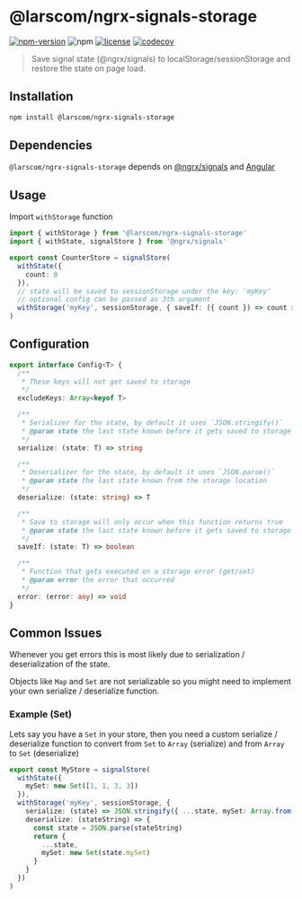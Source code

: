 # @larscom/ngrx-signals-storage

[![npm-version](https://img.shields.io/npm/v/@larscom/ngrx-signals-storage.svg?label=npm)](https://www.npmjs.com/package/@larscom/ngrx-signals-storage)
![npm](https://img.shields.io/npm/dw/@larscom/ngrx-signals-storage)
[![license](https://img.shields.io/npm/l/@larscom/ngrx-signals-storage.svg)](https://github.com/larscom/ngrx-signals-storage/blob/master/LICENSE)
[![codecov](https://codecov.io/gh/larscom/ngrx-signals-storage/graph/badge.svg?token=AhO0viaKOA)](https://codecov.io/gh/larscom/ngrx-signals-storage)

> Save signal state (@ngrx/signals) to localStorage/sessionStorage and restore the state on page load.

## Installation

```bash
npm install @larscom/ngrx-signals-storage
```

## Dependencies

`@larscom/ngrx-signals-storage` depends on [@ngrx/signals](https://ngrx.io/guide/signals/install) and [Angular](https://github.com/angular/angular)

## Usage

Import `withStorage` function

```ts
import { withStorage } from '@larscom/ngrx-signals-storage'
import { withState, signalStore } from '@ngrx/signals'

export const CounterStore = signalStore(
  withState({
    count: 0
  }),
  // state will be saved to sessionStorage under the key: 'myKey'
  // optional config can be passed as 3th argument
  withStorage('myKey', sessionStorage, { saveIf: ({ count }) => count > 0 })
)
```

## Configuration

```ts
export interface Config<T> {
  /**
   * These keys will not get saved to storage
   */
  excludeKeys: Array<keyof T>

  /**
   * Serializer for the state, by default it uses `JSON.stringify()`
   * @param state the last state known before it gets saved to storage
   */
  serialize: (state: T) => string

  /**
   * Deserializer for the state, by default it uses `JSON.parse()`
   * @param state the last state known from the storage location
   */
  deserialize: (state: string) => T

  /**
   * Save to storage will only occur when this function returns true
   * @param state the last state known before it gets saved to storage
   */
  saveIf: (state: T) => boolean

  /**
   * Function that gets executed on a storage error (get/set)
   * @param error the error that occurred
   */
  error: (error: any) => void
}
```

## Common Issues

Whenever you get errors this is most likely due to serialization / deserialization of the state.

Objects like `Map` and `Set` are not serializable so you might need to implement your own serialize / deserialize function.

### Example (Set)

Lets say you have a `Set` in your store, then you need a custom serialize / deserialize function to convert from `Set` to `Array` (serialize) and from `Array` to `Set` (deserialize)

```ts
export const MyStore = signalStore(
  withState({
    mySet: new Set([1, 1, 3, 3])
  }),
  withStorage('myKey', sessionStorage, {
    serialize: (state) => JSON.stringify({ ...state, mySet: Array.from(state.mySet) }),
    deserialize: (stateString) => {
      const state = JSON.parse(stateString)
      return {
        ...state,
        mySet: new Set(state.mySet)
      }
    }
  })
)
```
